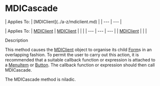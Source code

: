 




<h1 class="heading"><span class="name">MDICascade</span></h1>
| Applies To: | [MDIClient](../a-z/mdiclient.md) |
| --- | ---  |

| Applies To: | [MDIClient](../a-z/mdiclient.md) | [MDIClient](../a-z/mdiclient.md) |  |  |
| --- | --- | ---  |
| [MDIClient](../a-z/mdiclient.md) |  |  |


Description


This method causes the [MDIClient](../a-z/mdiclient.md) object to organise its child [Form](../a-z/form.md)s in an overlapping fashion. To permit the user to carry out this action, it is recommended that a suitable callback function or expression is attached to a [MenuItem](../a-z/menuitem.md) or [Button](../a-z/button.md). The callback function or expression should then call MDICascade.


The MDICascade method is niladic.



